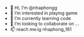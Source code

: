 - 👋 Hi, I’m @nhaphongg
- 👀 I’m interested in playing game
- 🌱 I’m currently learning code
- 💞️ I’m looking to collaborate on ...
- 📫  reach me:ig nhaphong_161

<!---
nhaphongg/nhaphongg is a ✨ special ✨ repository because its `README.md` (this file) appears on your GitHub profile.
You can click the Preview link to take a look at your changes.
--->
